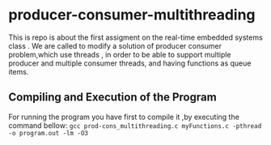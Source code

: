# producer-consumer-multithreading
This is repo is about the first assigment on the real-time embedded systems class . We are called to modify a solution of producer consumer problem,which use threads , in order to be able to support multiple producer and multiple consumer threads, and having functions as queue items. 
## Compiling and Execution of the Program
For running the program you have first to compile it ,by executing the command bellow:
`gcc prod-cons_multithreading.c myFunctions.c -pthread -o program.out -lm -O3`

